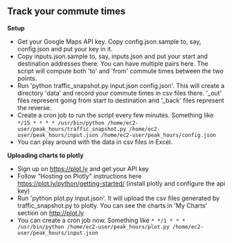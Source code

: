 ## Track your commute times

**Setup**

* Get your Google Maps API key. Copy config.json.sample to, say, config.json and put your key in it.
* Copy inputs.json.sample to, say, inputs.json and put your start and destination addresses there. You can have multiple pairs here. The script will compute both 'to' and 'from' commute times between the two points.
* Run 'python traffic_snapshot.py input.json config.json'. This will create a directory 'data' and record your commute times in csv files there. '_out' files represent going from start to destination and '_back' files represent the reverse.
* Create a cron job to run the script every few minutes. Something like
`*/15 * * * * /usr/bin/python /home/ec2-user/peak_hours/traffic_snapshot.py /home/ec2-user/peak_hours/input.json /home/ec2-user/peak_hours/config.json`
* You can play around with the data in csv files in Excel.

**Uploading charts to plotly**

* Sign up on https://plot.ly and get your API key
* Follow "Hosting on Plotly" instructions here https://plot.ly/python/getting-started/ (install plotly and configure the api key)
* Run 'python plot.py input.json'. It will upload the csv files generated by traffic_snapshot.py to plotly. You can see the charts in 'My Charts' section on http://plot.ly
* You can create a cron job now. Something like
`* */1 * * * /usr/bin/python /home/ec2-user/peak_hours/plot.py /home/ec2-user/peak_hours/input.json`
